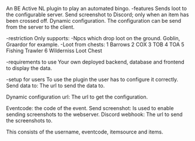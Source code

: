 An BE Active NL plugin to play an automated bingo. 
-features
Sends loot to the configurable server. 
Send screenshot to Discord; only when an item has been crossed off.
Dynamic configuration. 
The configuration can be send from the server to the client.

-restriction
Only supports:
-Npcs which drop loot on the ground. Goblin, Graardor for example.
-Loot from chests:
1 Barrows
2 COX
3 TOB
4 TOA
5 Fishing Trawler
6 Wilderniss Loot Chest

-requirements to use
Your own deployed backend, database and frontend to display the data.

-setup for users
To use the plugin the user has to configure it correctly.
Send data to: The url to send the data to. 
  
Dynamic configuration url: The url to get the configuration.

Eventcode: the code of the event.
Send screenshot: Is used to enable sending screenshots to the webserver.
Discord webhook: The url to send the screenshots to.


This consists of the username, eventcode, itemsource and items.


